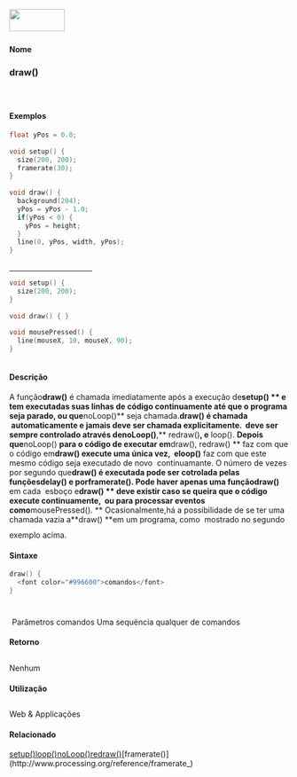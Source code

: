 <img height="40" src="../images/1pix.gif" width="100"/>
<img height="1" src="../images/1pix.gif" width="20"/>
<img height="1" src="../images/1pix.gif" width="555"/>

#### Nome
### draw()
<img height="25" src="../images/1pix.gif" width="1"/>

#### Exemplos

```pde
float yPos = 0.0; 
 
void setup() { 
  size(200, 200); 
  framerate(30); 
} 
 
void draw() { 
  background(204); 
  yPos = yPos - 1.0; 
  if(yPos < 0) { 
    yPos = height; 
  } 
  line(0, yPos, width, yPos); 
} 
 

```
<hr align="left" noshade="noshade" size="1" width="150"/>

```pde
void setup() { 
  size(200, 200); 
} 
 
void draw() { } 
 
void mousePressed() { 
  line(mouseX, 10, mouseX, 90); 
} 
 

```

#### Descrição
A função**draw()** é chamada imediatamente após a execução de**setup() ** e tem executadas suas linhas de código continuamente até que o programa seja parado, ou que**noLoop()** seja chamada.**draw() **é
chamada  automaticamente e jamais deve ser chamada explicitamente.
 deve ser sempre controlado através de**noLoop()**,** redraw()**, e** loop(). **Depois que**noLoop() **para o código de executar em**draw(), redraw() ** faz com que o código em**draw() **execute uma única vez,  e**loop()** faz com que este mesmo código seja executado de novo  continuamante. O número de vezes por segundo que**draw() **é executada pode ser cotrolada pelas funções**delay() **e por**framerate(). **Pode haver apenas uma função**draw()** em cada  esboço e**draw() ** deve existir caso se queira que o código execute continuamente,  ou para processar eventos como**mousePressed(). ** Ocasionalmente,há a possibilidade de se ter uma chamada vazia a**draw() **em um programa, como  mostrado no segundo  exemplo acima.
<img height="25" src="../images/1pix.gif" width="1"/>

#### Sintaxe
```pde
draw() {
  <font color="#996600">comandos</font>
}
            
```
<img height="25" src="../images/1pix.gif" width="1"/>
Parâmetros
comandos
Uma sequëncia qualquer de comandos
<img height="25" src="../images/1pix.gif" width="1"/>

#### Retorno

	
Nenhum
<img height="25" src="../images/1pix.gif" width="1"/>

#### Utilização

	
Web & Applicações
<img height="25" src="../images/1pix.gif" width="1"/>

#### Relacionado
[setup()](setup_)[loop()](loop_)[noLoop()](noLoop_)[redraw()](http://www.processing.org/reference/redraw_)[framerate()](http://www.processing.org/reference/framerate_)
